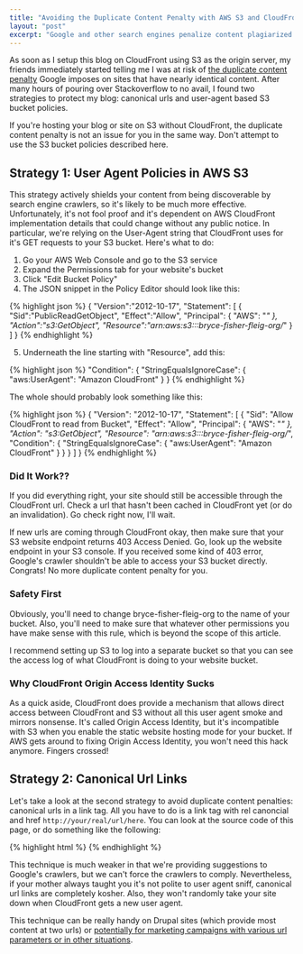 ```yaml
---
title: "Avoiding the Duplicate Content Penalty with AWS S3 and CloudFront"
layout: "post"
excerpt: "Google and other search engines penalize content plagiarized from other sources. However, if you're using S3 as an origin server for CloudFront, you may be in danger of the duplicate content penalty! This post explains two strategies to combat this problem."
---
```

As soon as I setup this blog on CloudFront using S3 as the origin server, my friends immediately started telling me I was at risk of [the duplicate content penalty](https://support.google.com/webmasters/answer/66359?hl=en) Google imposes on sites that have nearly identical content. After many hours of pouring over Stackoverflow to no avail, I found two strategies to protect my blog: canonical urls and user-agent based S3 bucket policies.

If you're hosting your blog or site on S3 without CloudFront, the duplicate content penalty is not an issue for you in the same way. Don't attempt to use the S3 bucket policies described here.

## Strategy 1: User Agent Policies in AWS S3

This strategy actively shields your content from being discoverable by search engine crawlers, so it's likely to be much more effective. Unfortunately, it's not fool proof and it's dependent on AWS CloudFront implementation details that could change without any public notice. In particular, we're relying on the User-Agent string that CloudFront uses for it's GET requests to your S3 bucket. Here's what to do:

 1. Go your AWS Web Console and go to the S3 service
 2. Expand the Permissions tab for your website's bucket
 3. Click "Edit Bucket Policy"
 4. The JSON snippet in the Policy Editor should look like this:

{% highlight json %}
    {
        "Version":"2012-10-17",
        "Statement": [
            {
               "Sid":"PublicReadGetObject",
               "Effect":"Allow",
               "Principal": {
                    "AWS": "*"
                },
                "Action":"s3:GetObject",
                "Resource":"arn:aws:s3:::bryce-fisher-fleig-org/*"
            }
        ]
    }
{% endhighlight %}
 
 5. Underneath the line starting with "Resource", add this:
 
{% highlight json %}
        "Condition": {
				"StringEqualsIgnoreCase": {
					"aws:UserAgent": "Amazon CloudFront"
				}
			}
{% endhighlight %}

The whole should probably look something like this:

{% highlight json %}
    {
    	"Version": "2012-10-17",
    	"Statement": [
    		{
    			"Sid": "Allow CloudFront to read from Bucket",
    			"Effect": "Allow",
    			"Principal": {
    				"AWS": "*"
    			},
    			"Action": "s3:GetObject",
    			"Resource": "arn:aws:s3:::bryce-fisher-fleig-org/*",
    			"Condition": {
    				"StringEqualsIgnoreCase": {
    					"aws:UserAgent": "Amazon CloudFront"
    				}
    			}
    		}
    	]
    }
{% endhighlight %}

### Did It Work??

If you did everything right, your site should still be accessible through the CloudFront url. Check a url that hasn't been cached in CloudFront yet (or do an invalidation). Go check right now, I'll wait. 

If new urls are coming through CloudFront okay, then make sure that your S3 website endpoint returns 403 Access Denied. Go, look up the website endpoint in your S3 console. If you received some kind of 403 error, Google's crawler shouldn't be able to access your S3 bucket directly. Congrats! No more duplicate content penalty for you.

### Safety First

Obviously, you'll need to change bryce-fisher-fleig-org to the name of your bucket. Also, you'll need to make sure that whatever other permissions you have make sense with this rule, which is beyond the scope of this article.

I recommend setting up S3 to log into a separate bucket so that you can see the access log of what CloudFront is doing to your website bucket.

### Why CloudFront Origin Access Identity Sucks

As a quick aside, CloudFront does provide a mechanism that allows direct access between CloudFront and S3 without all this user agent smoke and mirrors nonsense. It's called Origin Access Identity, but it's incompatible with S3 when you enable the static website hosting mode for your bucket. If AWS gets around to fixing Origin Access Identity, you won't need this hack anymore. Fingers crossed!

## Strategy 2: Canonical Url Links

Let's take a look at the second strategy to avoid duplicate content penalties: canonical urls in a link tag. All you have to do is a link tag with rel canoncial and href `http://your/real/url/here`. You can look at the source code of this page, or do something like the following:

{% highlight html %}
    <link rel="canonical" href="https://bryce.fisher-fleig.org/blog/avoiding-duplicate-content-penalty-with-aws-s3-and-cloudfront">
{% endhighlight %}

This technique is much weaker in that we're providing suggestions to Google's crawlers, but we can't force the crawlers to comply. Nevertheless, if your mother always taught you it's not polite to user agent sniff, canonical url links are completely kosher. Also, they won't randomly take your site down when CloudFront gets a new user agent.

This technique can be really handy on Drupal sites (which provide most content at two urls) or [potentially for marketing campaigns with various url parameters or in other situations](https://yoast.com/canonical-url-links/).
